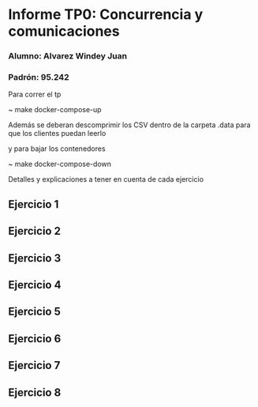 # Informe TP0: Concurrencia y comunicaciones

### Alumno: Alvarez Windey Juan

### Padrón: 95.242

Para correr el tp

~ make docker-compose-up

Además se deberan descomprimir los CSV dentro de la carpeta .data para que los clientes puedan leerlo

y para bajar los contenedores

~ make docker-compose-down

Detalles y explicaciones a tener en cuenta de cada ejercicio

## Ejercicio 1
## Ejercicio 2
## Ejercicio 3
## Ejercicio 4
## Ejercicio 5
## Ejercicio 6
## Ejercicio 7
## Ejercicio 8
